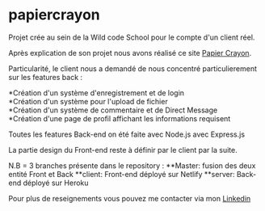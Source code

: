 # papiercrayon

Projet crée au sein de la Wild code School pour le compte d'un client réel.

Après explication de son projet nous avons réalisé ce site [Papier Crayon](https://papier-crayon.netlify.app/).

Particularité, le client nous a demandé de nous concentré particulierement sur les features back :

*Création d'un système d'enregistrement et de login  
*Création d'un système pour l'upload de fichier  
*Création d'un système de commentaire et de Direct Message  
*Création d'une page de profil affichant les informations requisent  

Toutes les features Back-end on été faite avec Node.js avec Express.js

La partie design du Front-end reste à définir par le client par la suite.

N.B = 3 branches présente dans le repository :
  **Master: fusion des deux entité Front et Back
  **client: Front-end déployé sur Netlify
  **server: Back-end déployé sur Heroku

Pour plus de reseignements vous pouvez me contacter via mon [Linkedin](https://www.linkedin.com/in/mamednoorgohabur/)